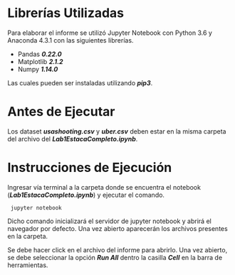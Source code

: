 # Librerías Utilizadas
Para elaborar el informe se utilizó Jupyter Notebook con  Python 3.6 y Anaconda 4.3.1 con las siguientes librerías.

- Pandas _**0.22.0**_
- Matplotlib _**2.1.2**_
- Numpy _**1.14.0**_



Las cuales pueden ser instaladas utilizando _**pip3**_.

# Antes de Ejecutar
Los dataset _**usashooting.csv**_ y _**uber.csv**_ deben estar en la misma carpeta del archivo del _**Lab1EstacaCompleto.ipynb**_.

# Instrucciones de Ejecución

Ingresar vía terminal a la carpeta donde se encuentra el notebook (_**Lab1EstacaCompleto.ipynb**_) y ejecutar el comando.

~~~
 jupyter notebook
~~~

Dicho comando inicializará el servidor de jupyter notebook y abrirá el navegador por defecto. Una vez abierto aparecerán los archivos presentes en la carpeta.

Se debe hacer click en el archivo del informe para abrirlo. Una vez abierto, se debe seleccionar la opción _**Run All**_ dentro la casilla _**Cell**_ en la barra de herramientas.
